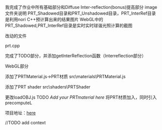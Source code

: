 我完成了作业中所有基础部分和Diffuse Inter-reflection(bonus)提高部分
image文件夹说明
PRT_Shadowed目录和PRT_Unshadowed目录，PRT_InterRef目录是利用nori C++预计算出来的结果图片
WebGL中的PRT_Shadowed,PRT_InterRef目录是实时实时球谐光照计算的截图



改动的文件

prt.cpp

完成了TODO部分，并添加getInterReflection函数（Interreflection部分）



WebGL部分

添加了PRTMaterial.js->PRT材质 src\materials\PRTMaterial.js

添加了PRT shader src\shaders\PRTShader

更改loadOBJ.js TODO *Add your PRTmaterial here* 将PRT材质加入，同时引入precomputeL

项目地址：[here](https://github.com/logic-three-body/GAMES202_HQRTR/tree/master/Assignment2)

//TODO add context